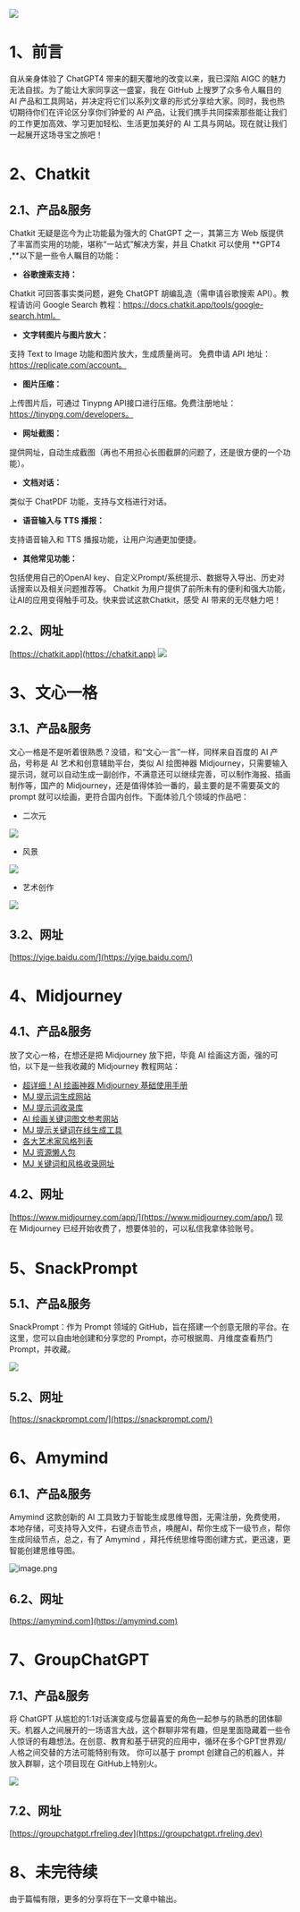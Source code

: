 ![](https://canghe666.oss-cn-chengdu.aliyuncs.com/canghe/%E6%96%87%E7%AB%A0%E9%A6%96%E5%9B%BE.png#id=TTXOl&originHeight=1000&originWidth=2200&originalType=binary&ratio=1&rotation=0&showTitle=false&status=done&style=none&title=)
# 1、前言
自从亲身体验了 ChatGPT4 带来的翻天覆地的改变以来，我已深陷 AIGC 的魅力无法自拔。为了能让大家同享这一盛宴，我在 GitHub 上搜罗了众多令人瞩目的 AI 产品和工具网站，并决定将它们以系列文章的形式分享给大家。同时，我也热切期待你们在评论区分享你们钟爱的 AI 产品，让我们携手共同探索那些能让我们的工作更加高效、学习更加轻松、生活更加美好的 AI 工具与网站。现在就让我们一起展开这场寻宝之旅吧！

# 2、Chatkit
## 2.1、产品&服务
Chatkit 无疑是迄今为止功能最为强大的 ChatGPT 之一，其第三方 Web 版提供了丰富而实用的功能，堪称“一站式”解决方案，并且 Chatkit 可以使用 **GPT4 ,**以下是一些令人瞩目的功能：

- **谷歌搜索支持：**

Chatkit 可回答事实类问题，避免 ChatGPT 胡编乱造（需申请谷歌搜索 API）。教程请访问 Google 	Search 教程：https://docs.chatkit.app/tools/google-search.html。

- **文字转图片与图片放大：**

支持 Text to Image 功能和图片放大，生成质量尚可。
免费申请 API 地址：https://replicate.com/account。

- **图片压缩：**

上传图片后，可通过 Tinypng API接口进行压缩。免费注册地址：https://tinypng.com/developers。

- **网址截图：**

提供网址，自动生成截图（再也不用担心长图截屏的问题了，还是很方便的一个功能）。

- **文档对话：**

类似于 ChatPDF 功能，支持与文档进行对话。

- **语音输入与 TTS 播报：**

支持语音输入和 TTS 播报功能，让用户沟通更加便捷。

- **其他常见功能：**

包括使用自己的OpenAI key、自定义Prompt/系统提示、数据导入导出、历史对话搜索以及相关问题推荐等。
Chatkit 为用户提供了前所未有的便利和强大功能，让AI的应用变得触手可及。快来尝试这款Chatkit，感受 AI 带来的无尽魅力吧！

## 2.2、网址
[https://chatkit.app](https://chatkit.app)
![](https://canghe666.oss-cn-chengdu.aliyuncs.com/canghe/20230501152901.png#id=d5a2N&originHeight=1332&originWidth=2568&originalType=binary&ratio=1&rotation=0&showTitle=false&status=done&style=none&title=)


# 3、文心一格
## 3.1、产品&服务
文心一格是不是听着很熟悉？没错，和“文心一言”一样，同样来自百度的 AI 产品，号称是 AI 艺术和创意辅助平台，类似 AI 绘图神器 Midjourney，只需要输入提示词，就可以自动生成一副创作，不满意还可以继续完善，可以制作海报、插画制作等，国产的 Midjourney，还是值得体验一番的，最主要的是不需要英文的 prompt 就可以绘画，更符合国内创作。下面体验几个领域的作品吧：

- 二次元

![](https://canghe666.oss-cn-chengdu.aliyuncs.com/canghe/20230501155033.png#id=Cu6Ga&originHeight=1356&originWidth=2054&originalType=binary&ratio=1&rotation=0&showTitle=false&status=done&style=none&title=)

- 风景

![](https://canghe666.oss-cn-chengdu.aliyuncs.com/canghe/20230501155940.png#id=cWvnE&originHeight=1314&originWidth=1998&originalType=binary&ratio=1&rotation=0&showTitle=false&status=done&style=none&title=)

- 艺术创作

![](https://canghe666.oss-cn-chengdu.aliyuncs.com/canghe/20230501160120.png#id=XPzXv&originHeight=1274&originWidth=2024&originalType=binary&ratio=1&rotation=0&showTitle=false&status=done&style=none&title=)

## 3.2、网址
[https://yige.baidu.com/](https://yige.baidu.com/)

# 4、Midjourney
## 4.1、产品&服务
放了文心一格，在想还是把 Midjourney 放下把，毕竟 AI 绘画这方面，强的可怕，以下是一些我收藏的 Midjourney 教程网站：

- [超详细！AI 绘画神器 Midjourney 基础使用手册](https://www.uisdc.com/midjourney)
- [MJ 提示词生成网站](https://prompt.noonshot.com/)
- [MJ 提示词收录库](https://prompt.noonshot.com/)
- [AI 绘画关键词图文参考网站](https://lexica.art/)
- [MJ 提示关键词在线生成工具](https://promptomania.com/midjourney-prompt-builder/)
- [各大艺术家风格列表](https://www.meisterdrucke.cn/list-of-artists.html)
- [MJ 资源懒人包](https://sites.google.com/view/midjourney-resource-tips/%E9%A6%96%E9%A0%81)
- [MJ 关键词和风格收录网址](https://marigoldguide.notion.site/marigoldguide/52ac9968a8da4003a825039022561a30?v=a697f852c05840478b8b504da455cfef)

## 4.2、网址
[https://www.midjourney.com/app/](https://www.midjourney.com/app/)
现在 Midjourney 已经开始收费了，想要体验的，可以私信我拿体验账号。

# 5、SnackPrompt
## 5.1、产品&服务
SnackPrompt：作为 Prompt 领域的 GitHub，旨在搭建一个创意无限的平台。在这里，您可以自由地创建和分享您的 Prompt，亦可根据周、月维度查看热门 Prompt，并收藏。

![](https://canghe666.oss-cn-chengdu.aliyuncs.com/canghe/20230501162550.png#id=Zo6DC&originHeight=1404&originWidth=2496&originalType=binary&ratio=1&rotation=0&showTitle=false&status=done&style=none&title=)

## 5.2、网址
[https://snackprompt.com/](https://snackprompt.com/)

# 6、Amymind
## 6.1、产品&服务
Amymind 这款创新的 AI 工具致力于智能生成思维导图，无需注册，免费使用，本地存储，可支持导入文件，右键点击节点，唤醒AI，帮你生成下一级节点，帮你生成同级节点，总之，有了 Amymind ，拜托传统思维导图创建方式，更迅速，更智能创建思维导图。

![image.png](https://cdn.nlark.com/yuque/0/2023/png/29495295/1682931280831-c0c8abc0-00a0-44d8-a6e6-0c49d9e49974.png#averageHue=%23f5f7f8&clientId=ue14ce0d7-4ae8-4&from=paste&height=673&id=ue95f6adc&originHeight=1346&originWidth=2618&originalType=binary&ratio=2&rotation=0&showTitle=false&size=515614&status=done&style=none&taskId=ucef5757c-9e34-4f0d-9527-d2a85c10d5a&title=&width=1309)
## 6.2、网址
[https://amymind.com](https://amymind.com)


# 7、**GroupChatGPT**
## 7.1、产品&服务
将 ChatGPT 从尴尬的1:1对话演变成与您最喜爱的角色一起参与的熟悉的团体聊天。机器人之间展开的一场语言大战，这个群聊非常有趣，但是里面隐藏着一些令人惊讶的有趣想法。在创意、教育和基于研究的应用中，循环在多个GPT世界观/人格之间交替的方法可能特别有效。
你可以基于 prompt 创建自己的机器人，并放入群聊，这个项目现在 GitHub上特别火。

![](https://canghe666.oss-cn-chengdu.aliyuncs.com/canghe/20230501170228.png#id=pPxAv&originHeight=1296&originWidth=2668&originalType=binary&ratio=1&rotation=0&showTitle=false&status=done&style=none&title=)
## 7.2、网址
[https://groupchatgpt.rfreling.dev](https://groupchatgpt.rfreling.dev)

# 8、未完待续
由于篇幅有限，更多的分享将在下一文章中输出。



